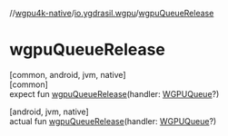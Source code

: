 //[wgpu4k-native](../../index.md)/[io.ygdrasil.wgpu](index.md)/[wgpuQueueRelease](wgpu-queue-release.md)

# wgpuQueueRelease

[common, android, jvm, native]\
[common]\
expect fun [wgpuQueueRelease](wgpu-queue-release.md)(handler: [WGPUQueue](-w-g-p-u-queue/index.md)?)

[android, jvm, native]\
actual fun [wgpuQueueRelease](wgpu-queue-release.md)(handler: [WGPUQueue](-w-g-p-u-queue/index.md)?)